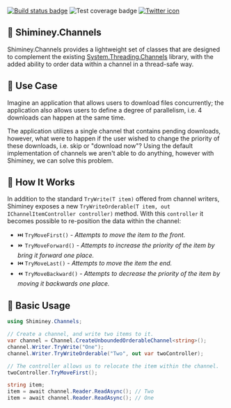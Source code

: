 [![Build status badge](https://github.com/GeekyEggo/Shiminey.Channels/workflows/build/badge.svg)](https://github.com/GeekyEggo/Shiminey.Channels/actions?query=workflow%3Abuild)
![Test coverage badge](https://img.shields.io/endpoint?url=https://gist.githubusercontent.com/geekyeggo/ea47b909ef1163bf584b62b1f80f7496/raw/shiminey.channels-coverage.json)
[![Twitter icon](https://img.shields.io/badge/GeekyEggo--brightgreen?style=social&logo=twitter)](https://www.twitter.com/geekyeggo)

## :dna: Shiminey.Channels

Shiminey.Channels provides a lightweight set of classes that are designed to complement the existing [System.Threading.Channels](https://www.nuget.org/packages/System.Threading.Channels) library, with the added ability to order data within a channel in a thread-safe way.

## :memo: Use Case

Imagine an application that allows users to download files concurrently; the application also allows users to define a degree of parallelism, i.e. 4 downloads can happen at the same time.

The application utilizes a single channel that contains pending downloads, however, what were to happen if the user wished to change the priority of these downloads, i.e. skip or "download now"? Using the default implementation of channels we aren't able to do anything, however with Shiminey, we can solve this problem.

## :twisted_rightwards_arrows: How It Works

In addition to the standard `TryWrite(T item)` offered from channel writers, Shiminey exposes a new `TryWriteOrderable(T item, out IChannelItemController controller)` method. With this `controller` it becomes possible to re-position the data within the channel:

- :next_track_button: `TryMoveFirst()` - _Attempts to move the item to the front._
- :fast_forward: `TryMoveForward()` - _Attempts to increase the priority of the item by bring it forward one place._
- :previous_track_button: `TryMoveLast()` - _Attempts to move the item the end._
- :rewind: `TryMoveBackward()` - _Attempts to decrease the priority of the item by moving it backwards one place._

## :tada: Basic Usage
```csharp
using Shiminey.Channels;

// Create a channel, and write two items to it.
var channel = Channel.CreateUnboundedOrderableChannel<string>();
channel.Writer.TryWrite("One");
channel.Writer.TryWriteOrderable("Two", out var twoController);

// The controller allows us to relocate the item within the channel.
twoController.TryMoveFirst();

string item;
item = await channel.Reader.ReadAsync(); // Two
item = await channel.Reader.ReadAsync(); // One
```